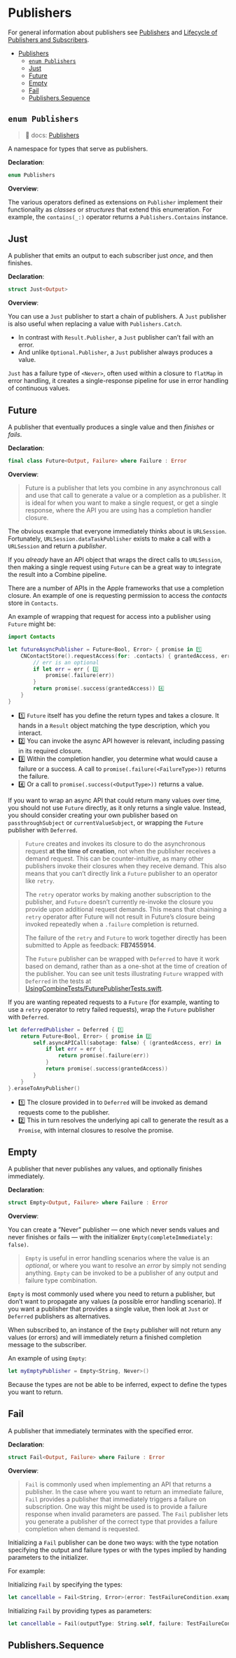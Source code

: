 # Publishers

For general information about publishers see [Publishers](https://heckj.github.io/swiftui-notes/#coreconcepts-publishers) and [Lifecycle of Publishers and Subscribers](https://heckj.github.io/swiftui-notes/#coreconcepts-lifecycle).

- [Publishers](#publishers)
  - [`enum Publishers`](#enum-publishers)
  - [Just](#just)
  - [Future](#future)
  - [Empty](#empty)
  - [Fail](#fail)
  - [Publishers.Sequence](#publisherssequence)

## `enum Publishers`

>  docs: [Publishers](https://developer.apple.com/documentation/combine/publishers)

A namespace for types that serve as publishers.

 **Declaration**:

```swift
enum Publishers
```

**Overview**:

The various operators defined as extensions on `Publisher` implement their functionality as *classes* or *structures* that extend this enumeration. For example, the `contains(_:)` operator returns a `Publishers.Contains` instance.

## Just

A publisher that emits an output to each subscriber just *once*, and then finishes.

 **Declaration**:

```swift
struct Just<Output>
```

**Overview**:

You can use a `Just` publisher to start a chain of publishers. A `Just` publisher is also useful when replacing a value with `Publishers.Catch`.

- In contrast with `Result.Publisher`, a `Just` publisher can’t fail with an error.
- And unlike `Optional.Publisher`, a `Just` publisher always produces a value.

`Just` has a failure type of `<Never>`, often used within a closure to `flatMap` in error handling, it creates a single-response pipeline for use in error handling of continuous values.

## Future

A publisher that eventually produces a single value and then *finishes* or *fails*.

 **Declaration**:

```swift
final class Future<Output, Failure> where Failure : Error
```

**Overview**:

> Future is a publisher that lets you combine in any asynchronous call and use that call to generate a value or a completion as a publisher. It is ideal for when you want to make a single request, or get a single response, where the API you are using has a completion handler closure.

The obvious example that everyone immediately thinks about is `URLSession`. Fortunately, `URLSession.dataTaskPublisher` exists to make a call with a `URLSession` and return a *publisher*.

If you *already* have an API object that wraps the direct calls to `URLSession`, then making a single request using `Future` can be a great way to integrate the result into a Combine pipeline.

There are a number of APIs in the Apple frameworks that use a completion closure. An example of one is requesting permission to access the *contacts* store in `Contacts`.

An example of wrapping that request for access into a publisher using `Future` might be:

```swift
import Contacts

let futureAsyncPublisher = Future<Bool, Error> { promise in 1️⃣
    CNContactStore().requestAccess(for: .contacts) { grantedAccess, err in 2️⃣
        // err is an optional
        if let err = err { 3️⃣
            promise(.failure(err))
        }
        return promise(.success(grantedAccess)) 4️⃣
    }
}
```

- 1️⃣ `Future` itself has you define the return types and takes a closure. It hands in a `Result` object matching the type description, which you interact.
- 2️⃣ You can invoke the async API however is relevant, including passing in its required closure.
- 3️⃣ Within the completion handler, you determine what would cause a failure or a success. A call to `promise(.failure(<FailureType>))` returns the failure.
- 4️⃣ Or a call to `promise(.success(<OutputType>))` returns a value.

If you want to wrap an async API that could return many values over time, you should not use `Future` directly, as it only returns a single value. Instead, you should consider creating your own publisher based on `passthroughSubject` or `currentValueSubject`, or wrapping the `Future` publisher with `Deferred`.

> `Future` creates and invokes its closure to do the asynchronous request **at the time of creation**, not when the publisher receives a demand request. This can be counter-intuitive, as many other publishers invoke their closures when they receive demand. This also means that you can’t directly link a `Future` publisher to an operator like `retry`.
>  
> The `retry` operator works by making another subscription to the publisher, and `Future` doesn’t currently re-invoke the closure you provide upon additional request demands. This means that chaining a `retry` operator after Future will not result in Future’s closure being invoked repeatedly when a `.failure` completion is returned.
>  
> The failure of the `retry` and `Future` to work together directly has been submitted to Apple as feedback: **FB7455914**.
>  
> The `Future` publisher can be wrapped with `Deferred` to have it work based on demand, rather than as a one-shot at the time of creation of the publisher. You can see unit tests illustrating `Future` wrapped with `Deferred` in the tests at [UsingCombineTests/FuturePublisherTests.swift](https://github.com/heckj/swiftui-notes/blob/master/UsingCombineTests/FuturePublisherTests.swift).

If you are wanting repeated requests to a `Future` (for example, wanting to use a `retry` operator to retry failed requests), wrap the `Future` publisher with `Deferred`.

```swift
let deferredPublisher = Deferred { 1️⃣
    return Future<Bool, Error> { promise in 2️⃣
        self.asyncAPICall(sabotage: false) { (grantedAccess, err) in
            if let err = err {
                return promise(.failure(err))
            }
            return promise(.success(grantedAccess))
        }
    }
}.eraseToAnyPublisher()
```

- 1️⃣ The closure provided in to `Deferred` will be invoked as demand requests come to the publisher.
- 2️⃣ This in turn resolves the underlying api call to generate the result as a `Promise`, with internal closures to resolve the promise.

## Empty

A publisher that never publishes any values, and optionally finishes immediately.

**Declaration**:

```swift
struct Empty<Output, Failure> where Failure : Error
```

**Overview**:

You can create a ”Never” publisher — one which never sends values and never finishes or fails — with the initializer `Empty(completeImmediately: false)`.

> `Empty` is useful in error handling scenarios where the value is an *optional*, or where you want to resolve an *error* by simply not sending anything. `Empty` can be invoked to be a publisher of any output and failure type combination.

`Empty` is most commonly used where you need to return a publisher, but don’t want to propagate any values (a possible error handling scenario). If you want a publisher that provides a single value, then look at `Just` or `Deferred` publishers as alternatives.

When subscribed to, an instance of the `Empty` publisher will not return any values (or errors) and will immediately return a finished completion message to the subscriber.

An example of using `Empty`:

```swift
let myEmptyPublisher = Empty<String, Never>() 
```

Because the types are not be able to be inferred, expect to define the types you want to return.

## Fail

A publisher that immediately terminates with the specified error.

**Declaration**:

```swift
struct Fail<Output, Failure> where Failure : Error
```

**Overview**:

> `Fail` is commonly used when implementing an API that returns a publisher. In the case where you want to return an immediate failure, `Fail` provides a publisher that immediately triggers a failure on subscription. One way this might be used is to provide a failure response when invalid parameters are passed. The `Fail` publisher lets you generate a publisher of the correct type that provides a failure completion when demand is requested.

Initializing a `Fail` publisher can be done two ways: with the type notation specifying the output and failure types or with the types implied by handing parameters to the initializer.

For example:

Initializing `Fail` by specifying the types:

```swift
let cancellable = Fail<String, Error>(error: TestFailureCondition.exampleFailure)
```

Initializing `Fail` by providing types as parameters:

```swift
let cancellable = Fail(outputType: String.self, failure: TestFailureCondition.exampleFailure)
```

## Publishers.Sequence


